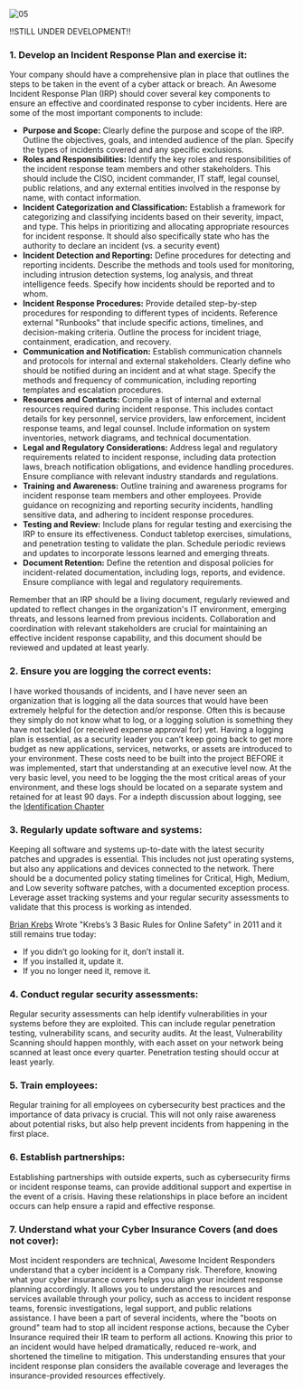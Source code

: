 ![05](https://progress-bar.dev/15/?title=Completeness) 

!!STILL UNDER DEVELOPMENT!!

### 1. Develop an Incident Response Plan and exercise it:

Your company should have a comprehensive plan in place that outlines the steps to be taken in the event of a cyber attack or breach. An Awesome Incident Response Plan (IRP) should cover several key components to ensure an effective and coordinated response to cyber incidents. Here are some of the most important components to include:

* **Purpose and Scope:**
Clearly define the purpose and scope of the IRP. Outline the objectives, goals, and intended audience of the plan. Specify the types of incidents covered and any specific exclusions.
* **Roles and Responsibilities:**
Identify the key roles and responsibilities of the incident response team members and other stakeholders. This should include the CISO, incident commander, IT staff, legal counsel, public relations, and any external entities involved in the response by name, with contact information.
* **Incident Categorization and Classification:**
Establish a framework for categorizing and classifying incidents based on their severity, impact, and type. This helps in prioritizing and allocating appropriate resources for incident response. It should also specifically state who has the authority to declare an incident (vs. a security event)
* **Incident Detection and Reporting:**
Define procedures for detecting and reporting incidents. Describe the methods and tools used for monitoring, including intrusion detection systems, log analysis, and threat intelligence feeds. Specify how incidents should be reported and to whom.
* **Incident Response Procedures:**
Provide detailed step-by-step procedures for responding to different types of incidents. Reference external "Runbooks" that include specific actions, timelines, and decision-making criteria. Outline the process for incident triage, containment, eradication, and recovery.
* **Communication and Notification:**
Establish communication channels and protocols for internal and external stakeholders. Clearly define who should be notified during an incident and at what stage. Specify the methods and frequency of communication, including reporting templates and escalation procedures.
* **Resources and Contacts:**
Compile a list of internal and external resources required during incident response. This includes contact details for key personnel, service providers, law enforcement, incident response teams, and legal counsel. Include information on system inventories, network diagrams, and technical documentation.
* **Legal and Regulatory Considerations:**
Address legal and regulatory requirements related to incident response, including data protection laws, breach notification obligations, and evidence handling procedures. Ensure compliance with relevant industry standards and regulations.
* **Training and Awareness:**
Outline training and awareness programs for incident response team members and other employees. Provide guidance on recognizing and reporting security incidents, handling sensitive data, and adhering to incident response procedures.
* **Testing and Review:**
Include plans for regular testing and exercising the IRP to ensure its effectiveness. Conduct tabletop exercises, simulations, and penetration testing to validate the plan. Schedule periodic reviews and updates to incorporate lessons learned and emerging threats.
* **Document Retention:**
Define the retention and disposal policies for incident-related documentation, including logs, reports, and evidence. Ensure compliance with legal and regulatory requirements.

Remember that an IRP should be a living document, regularly reviewed and updated to reflect changes in the organization's IT environment, emerging threats, and lessons learned from previous incidents. Collaboration and coordination with relevant stakeholders are crucial for maintaining an effective incident response capability, and this document should be reviewed and updated at least yearly.


### 2. Ensure you are logging the correct events:

I have worked thousands of incidents, and I have never seen an organization that is logging all the data sources that would have been extremely helpful for the detection and/or response. Often this is because they simply do not know what to log, or a logging solution is something they have not tackled (or received expense approval for) yet. Having a logging plan is essential, as a security leader you can’t keep going back to get more budget as new applications, services, networks, or assets are introduced to your environment. These costs need to be built into the project BEFORE it was implemented, start that understanding at an executive level now. At the very basic level, you need to be logging the the most critical areas of your environment, and these logs should be located on a separate system and retained for at least 90 days. For a indepth discussion about logging, see the [Identification Chapter](./chapters/2%20-%20Identification/identification.md)

### 3. Regularly update software and systems: 

Keeping all software and systems up-to-date with the latest security patches and upgrades is essential. This includes not just operating systems, but also any applications and devices connected to the network. There should be a documented policy stating timelines for Critical, High, Medium, and Low severity software patches, with a documented exception process. Leverage asset tracking systems and your regular security assessments to validate that this process is working as intended. 

[Brian Krebs](https://krebsonsecurity.com/2011/05/krebss-3-basic-rules-for-online-safety/) Wrote "Krebs’s 3 Basic Rules for Online Safety" in 2011 and it still remains true today:

* If you didn’t go looking for it, don’t install it.
* If you installed it, update it.
* If you no longer need it, remove it.


### 4. Conduct regular security assessments:

Regular security assessments can help identify vulnerabilities in your systems before they are exploited. This can include regular penetration testing, vulnerability scans, and security audits.
At the least, Vulnerability Scanning should happen monthly, with each asset on your network being scanned at least once every quarter. Penetration testing should occur at least yearly. 


### 5. Train employees:

Regular training for all employees on cybersecurity best practices and the importance of data privacy is crucial. This will not only raise awareness about potential risks, but also help prevent incidents from happening in the first place.


### 6. Establish partnerships:

Establishing partnerships with outside experts, such as cybersecurity firms or incident response teams, can provide additional support and expertise in the event of a crisis. Having these relationships in place before an incident occurs can help ensure a rapid and effective response.


### 7. Understand what your Cyber Insurance Covers (and does not cover):
Most incident responders are technical, Awesome Incident Responders understand that a cyber incident is a Company risk. Therefore, knowing what your cyber insurance covers helps you align your incident response planning accordingly. It allows you to understand the resources and services available through your policy, such as access to incident response teams, forensic investigations, legal support, and public relations assistance. I have been a part of several incidents, where the "boots on ground" team had to stop all incident response actions, because the Cyber Insurance required their IR team to perform all actions. Knowing this prior to an incident would have helped dramatically, reduced re-work, and shortened the timeline to mitigation. This understanding ensures that your incident response plan considers the available coverage and leverages the insurance-provided resources effectively.


